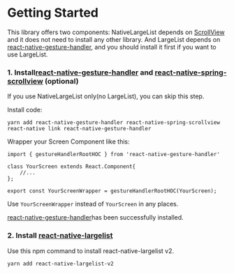 # Getting Started

This library offers two components: NativeLargeList depends on [ScrollView](http://facebook.github.io/react-native/docs/scrollview) and it does not need to install any other library. And LargeList depends on [react-native-gesture-handler](https://github.com/kmagiera/react-native-gesture-handler),  and you should install it first if you want to use LargeList.

### 1. Install[react-native-gesture-handler](https://github.com/kmagiera/react-native-gesture-handler) and [react-native-spring-scrollview](https://github.com/bolan9999/react-native-spring-scrollview) (optional)
If you use NativeLargeList only(no LargeList), you can skip this step.

Install code:
```$node
yarn add react-native-gesture-handler react-native-spring-scrollview
react-native link react-native-gesture-handler
```
Wrapper your Screen Component like this:
```$js
import { gestureHandlerRootHOC } from 'react-native-gesture-handler'

class YourScreen extends React.Component{
    //...
};

export const YourScreenWrapper = gestureHandlerRootHOC(YourScreen);
```
Use `YourScreenWrapper` instead of `YourScreen` in any places.

[react-native-gesture-handler](https://github.com/kmagiera/react-native-gesture-handler)has been successfully installed.

### 2. Install [react-native-largelist](https://github.com/bolan9999/react-native-largelist)

Use this npm command to install react-native-largelist v2.

```$node
yarn add react-native-largelist-v2
```



